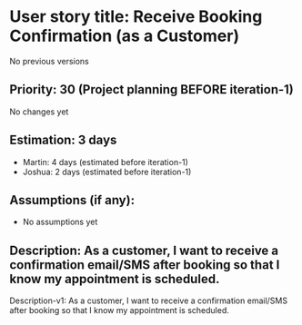 # User story title: Receive Booking Confirmation (as a Customer)
No previous versions

## Priority: 30 (Project planning BEFORE iteration-1)
No changes yet

## Estimation: 3 days
* Martin: 4 days (estimated before iteration-1)
* Joshua: 2 days (estimated before iteration-1)

## Assumptions (if any):
* No assumptions yet

## Description: As a customer, I want to receive a confirmation email/SMS after booking so that I know my appointment is scheduled.
Description-v1: As a customer, I want to receive a confirmation email/SMS after booking so that I know my appointment is scheduled.